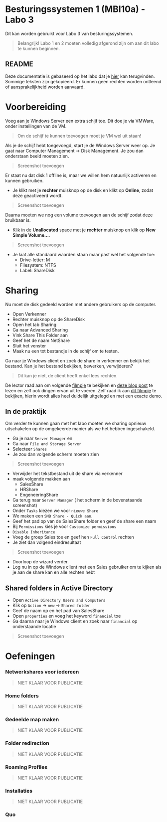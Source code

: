 # Besturingssystemen 1 (MBI10a) - Labo 3

Dit kan worden gebruikt voor Labo 3 van besturingssystemen.
> Belangrijk! Labo 1 en 2 moeten volledig afgerond zijn om aan dit labo te kunnen beginnen.

## README
Deze documentatie is gebaseerd op het labo dat je [hier](https://github.com/swenr/operating-systems/tree/master/Storage%2C%20Shares%20en%20rechten) kan terugvinden.
Sommige teksten zijn gekopieerd.
Er kunnen geen rechten worden ontleend of aansprakelijkheid worden aanvaard.

# Voorbereiding
Voeg aan je Windows Server een extra schijf toe. Dit doe je via VMWare, onder instellingen van de VM.
> Om de schijf te kunnen toevoegen moet je VM wel uit staan!

Als je de schijf hebt toegevoegd, start je de Windows Server weer op.
Je gaat naar Computer Management -> Disk Management.
Je zou dan onderstaan beeld moeten zien.
> Screenshot toevoegen

Er staat nu dat disk 1 offline is, maar we willen hem natuurlijk activeren en kunnen gebruiken.
- Je klikt met je **rechter** muisknop op de disk en klikt op **Online**, zodat deze geactiveerd wordt.

> Screenshot toevoegen

Daarna moeten we nog een volume toevoegen aan de schijf zodat deze bruikbaar is.
- Klik in de **Unallocated** space met je **rechter** muisknop en klik op **New Simple Volume...**.
> Screenshot toevoegen
- Je laat alle standaard waarden staan maar past wel het volgende toe:
   - Drive-letter: M
   - Filesystem: NTFS
   - Label: ShareDisk

# Sharing
 Nu moet de disk gedeeld worden met andere gebruikers op de computer.
 - Open Verkenner
 - Rechter muisknop op de ShareDisk
 - Open het tab Sharing
 - Ga naar Advanced Sharing
 - Vink Share This Folder aan
 - Geef het de naam NetShare
 - Sluit het venster
 - Maak nu een txt bestandje in de schijf om te testen.

Ga naar je Windows client en zoek de share in verkenner en bekijk het bestand.
Kan je het bestand bekijken, bewerken, verwijderen?
> Dit kan je niet, de client heeft enkel lees rechten.

De lector raad aan om volgende [filmpje](https://www.youtube.com/watch?v=GfmkD12ywfw) te bekijken en [deze blog post](https://blog.netwrix.com/2018/05/03/differences-between-share-and-ntfs-permissions/) te lezen en zelf ook dingen ervan uit te voeren.
Zelf raad ik aan [dit filmpje](https://www.youtube.com/watch?v=fJHFmt6F0Rc&list=PLJcaPjxegjBVnEN8c6O8w1mNit4WGeAWN&index=14&t=0s) te bekijken, hierin wordt alles heel duidelijk uitgelegd en met een exacte demo.

## In de praktijk
Om verder te kunnen gaan met het labo moeten we sharing opnieuw uitschakelen op de omgekeerde manier als we het hebben ingeschakeld.

- Ga je naar `Server Manager` en 
- Ga naar `File and Storage Server`
- Selecteer `Shares`
- Je zou dan volgende scherm moeten zien
> Screenshot toevoegen

- Verwijder het tekstbestand uit de share via verkenner
- maak volgende makken aan
  - SalesShare
  - HRShare
  - EngeneeringShare
- Ga terug naar `Server Manager` ( het scherm in de bovenstaande screenshot)
- Onder `Tasks` kiezen we voor `nieuwe Share`
- We maken een `SMB Share - Quick aan`.
- Geef het pad op van de SalesShare folder en geef de share een naam
- Bij `Permissions` kies je voor `Customize permissions`
- `Disable Inheritance`
- Voeg de groep Sales toe en geef hen `Full Control` rechten
- Je ziet dan volgend eindresultaat
> Screenshot toevoegen

- Doorloop de wizard verder.
- Log nu in op de Windows client met een Sales gebruiker om te kijken als je aan de share kan en alle rechten hebt

## Shared folders in Active Directory
- Open `Active Directory Users and Computers`
- Klik op `Action` -> `new` -> `Shared folder`
- Geef de naam op en het pad van SalesShare
- Open `properties` en voeg het keyword `financial` toe 
- Ga daarna naar je Windows client en zoek naar `financial` op onderstaande locatie
> Screenshot toevoegen

# Oefeningen
### Netwerkshares voor iedereen
>NIET KLAAR VOOR PUBLICATIE
### Home folders
>NIET KLAAR VOOR PUBLICATIE
### Gedeelde map maken
>NIET KLAAR VOOR PUBLICATIE
### Folder redirection
>NIET KLAAR VOOR PUBLICATIE
### Roaming Profiles
>NIET KLAAR VOOR PUBLICATIE
### Installaties
>NIET KLAAR VOOR PUBLICATIE
### Quo
<!--stackedit_data:
eyJoaXN0b3J5IjpbLTk2ODE2MzE5MSwxNDUyOTk4NDg4LC0yMD
k3NDY1NDIsOTk2MTg2NDM1XX0=
-->